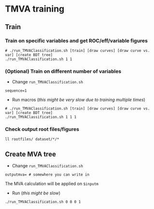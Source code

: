 # TMVA training

## Train

### Train on specific variables and get ROC/eff/variable figures
```
# ./run_TMVAClassification.sh [train] [draw curves] [draw curve vs. var] [create BDT tree]
./run_TMVAClassification.sh 1 1
```

### (Optional) Train on different number of variables
- Change `run_TMVAClassification.sh`
```
sequence=1
```
- Run macros (*this might be very slow due to training multiple times*)
```
# ./run_TMVAClassification.sh [train] [draw curves] [draw curve vs. var] [create BDT tree]
./run_TMVAClassification.sh 1 1 1
```

### Check output root files/figures
```
ll rootfiles/ dataset/*/*
```

## Create MVA tree
- Change `run_TMVAClassification.sh`
```
outputmva= # somewhere you can write in
```
The MVA calculation will be applied on `$inputm`
- Run (*this might be slow*)
```
./run_TMVAClassification.sh 0 0 0 1
```
